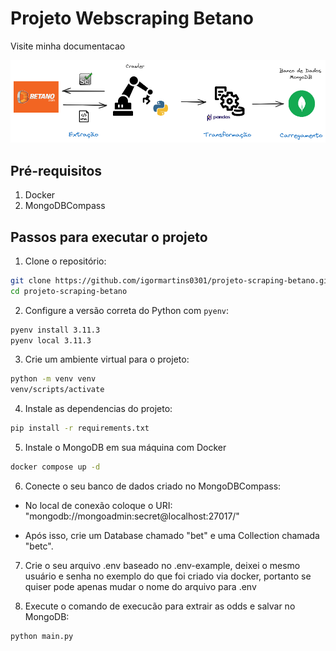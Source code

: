# Projeto Webscraping Betano

Visite minha documentacao

[![image](/pic/print.png)](https://igormartins0301.github.io/projeto-scraping-betano/)

## Pré-requisitos
1. Docker
2. MongoDBCompass

## Passos para executar o projeto

1. Clone o repositório:

```bash
git clone https://github.com/igormartins0301/projeto-scraping-betano.git
cd projeto-scraping-betano
```

2. Configure a versão correta do Python com `pyenv`:

```bash
pyenv install 3.11.3
pyenv local 3.11.3
```

3. Crie um ambiente virtual para o projeto:

```bash
python -m venv venv
venv/scripts/activate
```

4. Instale as dependencias do projeto:

```bash
pip install -r requirements.txt
```

5. Instale o MongoDB em sua máquina com Docker

```bash
docker compose up -d
```

6. Conecte o seu banco de dados criado no MongoDBCompass:

- No local de conexão coloque o URI: "mongodb://mongoadmin:secret@localhost:27017/"

- Após isso, crie um Database chamado "bet" e uma Collection chamada "betc".

7. Crie o seu arquivo .env baseado no .env-example, deixei o mesmo usuário e senha no exemplo do que foi criado via docker, portanto se quiser pode apenas mudar o nome do arquivo para .env

8. Execute o comando de execucão para extrair as odds e salvar no MongoDB:

```bash
python main.py
```